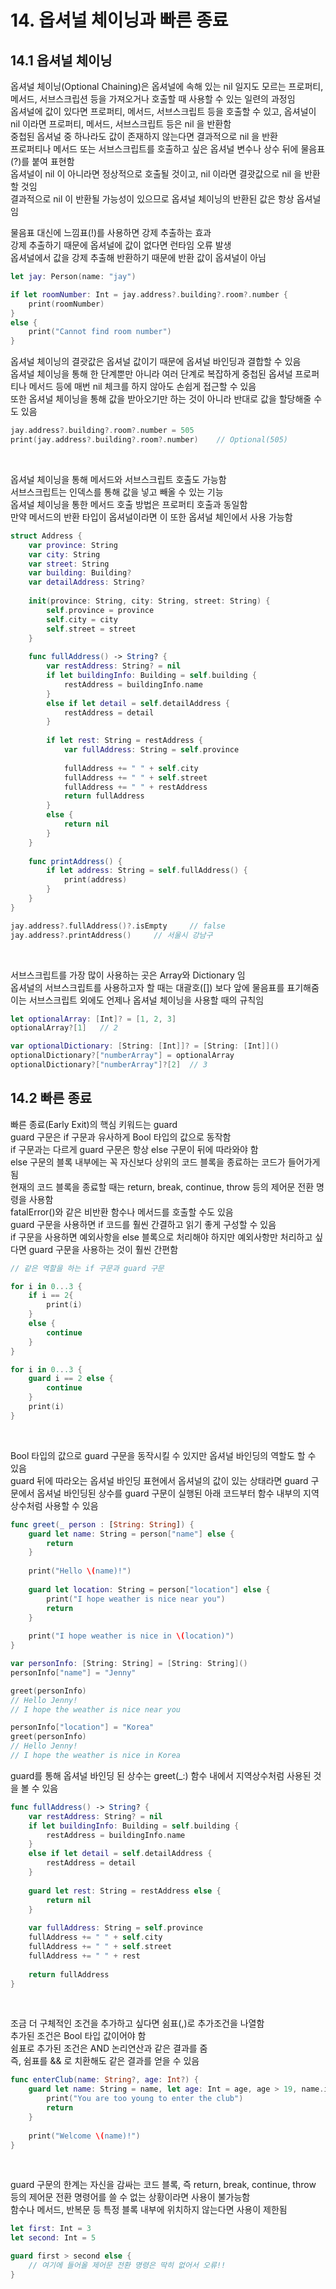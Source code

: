 # 14. 옵셔널 체이닝과 빠른 종료

## 14.1 옵셔널 체이닝

옵셔널 체이닝(Optional Chaining)은 옵셔널에 속해 있는 nil 일지도 모르는 프로퍼티, 메서드, 서브스크립션 등을 가져오거나 호출할 때 사용할 수 있는 일련의 과정임  
옵셔널에 값이 있다면 프로퍼티, 메서드, 서브스크립트 등을 호출할 수 있고, 옵셔널이 nil 이라면 프로퍼티, 메서드, 서브스크립트 등은 nil 을 반환함  
중첩된 옵셔널 중 하나라도 값이 존재하지 않는다면 결과적으로 nil 을 반환  
프로퍼티나 메서드 또는 서브스크립트를 호출하고 싶은 옵셔널 변수나 상수 뒤에 물음표(?)를 붙여 표현함  
옵셔널이 nil 이 아니라면 정상적으로 호출될 것이고, nil 이라면 결괏값으로 nil 을 반환할 것임  
결과적으로 nil 이 반환될 가능성이 있으므로 옵셔널 체이닝의 반환된 값은 항상 옵셔널임

물음표 대신에 느낌표(!)를 사용하면 강제 추출하는 효과  
강제 추출하기 때문에 옵셔널에 값이 없다면 런타임 오류 발생  
옵셔널에서 값을 강제 추출해 반환하기 때문에 반환 값이 옵셔널이 아님

```swift
let jay: Person(name: "jay")

if let roomNumber: Int = jay.address?.building?.room?.number {
	print(roomNumber)
}
else {
	print("Cannot find room number")
}
```

옵셔널 체이닝의 결괏값은 옵셔널 값이기 때문에 옵셔널 바인딩과 결합할 수 있음  
옵셔널 체이닝을 통해 한 단계뿐만 아니라 여러 단계로 복잡하게 중첩된 옵셔널 프로퍼티나 메서드 등에 매번 nil 체크를 하지 않아도 손쉽게 접근할 수 있음  
또한 옵셔널 체이닝을 통해 값을 받아오기만 하는 것이 아니라 반대로 값을 할당해줄 수도 있음

```swift
jay.address?.building?.room?.number = 505
print(jay.address?.building?.room?.number)    // Optional(505)
```
<br/>

옵셔널 체이닝을 통해 메서드와 서브스크립트 호출도 가능함  
서브스크립트는 인덱스를 통해 값을 넣고 빼올 수 있는 기능  
옵셔널 체이닝을 통한 메서드 호출 방법은 프로퍼티 호출과 동일함  
만약 메서드의 반환 타입이 옵셔널이라면 이 또한 옵셔널 체인에서 사용 가능함

```swift
struct Address {
    var province: String
    var city: String
    var street: String
    var building: Building?
    var detailAddress: String?
    
    init(province: String, city: String, street: String) {
        self.province = province
        self.city = city
        self.street = street
    }
    
    func fullAddress() -> String? {
        var restAddress: String? = nil
        if let buildingInfo: Building = self.building {
            restAddress = buildingInfo.name
        }
        else if let detail = self.detailAddress {
            restAddress = detail
        }
        
        if let rest: String = restAddress {
            var fullAddress: String = self.province
            
            fullAddress += " " + self.city
            fullAddress += " " + self.street
            fullAddress += " " + restAddress
            return fullAddress
        }
        else {
            return nil
        }
    }
    
    func printAddress() {
        if let address: String = self.fullAddress() {
            print(address)
        }
    }
}

jay.address?.fullAddress()?.isEmpty     // false
jay.address?.printAddress()     // 서울시 강남구
```
<br/>

서브스크립트를 가장 많이 사용하는 곳은 Array와 Dictionary 임  
옵셔널의 서브스크립트를 사용하고자 할 때는 대괄호([]) 보다 앞에 물음표를 표기해줌  
이는 서브스크립트 외에도 언제나 옵셔널 체이닝을 사용할 때의 규칙임

```swift
let optionalArray: [Int]? = [1, 2, 3]
optionalArray?[1]   // 2

var optionalDictionary: [String: [Int]]? = [String: [Int]]()
optionalDictionary?["numberArray"] = optionalArray
optionalDictionary?["numberArray"]?[2]  // 3
```

## 14.2 빠른 종료

빠른 종료(Early Exit)의 핵심 키워드는 guard  
guard 구문은 if 구문과 유사하게 Bool 타입의 값으로 동작함  
if 구문과는 다르게 guard 구문은 항상 else 구문이 뒤에 따라와야 함  
else 구문의 블록 내부에는 꼭 자신보다 상위의 코드 블록을 종료하는 코드가 들어가게 됨  
현재의 코드 블록을 종료할 때는 return, break, continue, throw 등의 제어문 전환 명령을 사용함  
fatalError()와 같은 비반환 함수나 메서드를 호출할 수도 있음  
guard 구문을 사용하면 if 코드를 훨씬 간결하고 읽기 좋게 구성할 수 있음  
if 구문을 사용하면 예외사항을 else 블록으로 처리해야 하지만 예외사항만 처리하고 싶다면 guard 구문을 사용하는 것이 훨씬 간편함

```swift
// 같은 역할을 하는 if 구문과 guard 구문

for i in 0...3 {
    if i == 2{
        print(i)
    }
    else {
        continue
    }
}

for i in 0...3 {
    guard i == 2 else {
        continue
    }
    print(i)
}
```
<br/>

Bool 타입의 값으로 guard 구문을 동작시킬 수 있지만 옵셔널 바인딩의 역할도 할 수 있음  
guard 뒤에 따라오는 옵셔널 바인딩 표현에서 옵셔널의 값이 있는 상태라면 guard 구문에서 옵셔널 바인딩된 상수를 guard 구문이 실행된 아래 코드부터 함수 내부의 지역상수처럼 사용할 수 있음

```swift
func greet(_ person : [String: String]) {
    guard let name: String = person["name"] else {
        return
    }
    
    print("Hello \(name)!")
    
    guard let location: String = person["location"] else {
        print("I hope weather is nice near you")
        return
    }
    
    print("I hope weather is nice in \(location)")
}

var personInfo: [String: String] = [String: String]()
personInfo["name"] = "Jenny"

greet(personInfo)
// Hello Jenny!
// I hope the weather is nice near you

personInfo["location"] = "Korea"
greet(personInfo)
// Hello Jenny!
// I hope the weather is nice in Korea
```

guard를 통해 옵셔널 바인딩 된 상수는 greet(_:) 함수 내에서 지역상수처럼 사용된 것을 볼 수 있음
<br/>

```swift
func fullAddress() -> String? {
    var restAddress: String? = nil
    if let buildingInfo: Building = self.building {
        restAddress = buildingInfo.name
    }
    else if let detail = self.detailAddress {
        restAddress = detail
    }
    
    guard let rest: String = restAddress else {
        return nil
    }
    
    var fullAddress: String = self.province
    fullAddress += " " + self.city
    fullAddress += " " + self.street
    fullAddress += " " + rest
    
    return fullAddress
}
```
<br/>

조금 더 구체적인 조건을 추가하고 싶다면 쉼표(,)로 추가조건을 나열함  
추가된 조건은 Bool 타입 값이어야 함  
쉼표로 추가된 조건은 AND 논리연산과 같은 결과를 줌  
즉, 쉼표를 && 로 치환해도 같은 결과를 얻을 수 있음

```swift
func enterClub(name: String?, age: Int?) {
    guard let name: String = name, let age: Int = age, age > 19, name.isEmpty == false else {
        print("You are too young to enter the club")
        return
    }
    
    print("Welcome \(name)!")
}
```
<br/>

guard 구문의 한계는 자신을 감싸는 코드 블록, 즉 return, break, continue, throw 등의 제어문 전환 명령어를 쓸 수 없는 상황이라면 사용이 불가능함  
함수나 메서드, 반복문 등 특정 블록 내부에 위치하지 않는다면 사용이 제한됨

```swift
let first: Int = 3
let second: Int = 5

guard first > second else {
    // 여기에 들어올 제어문 전환 명령은 딱히 없어서 오류!!
}
```
